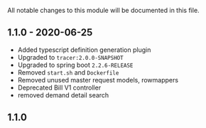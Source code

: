 
All notable changes to this module will be documented in this file.

## 1.1.0 - 2020-06-25

- Added typescript definition generation plugin
- Upgraded to `tracer:2.0.0-SNAPSHOT`
- Upgraded to spring boot `2.2.6-RELEASE`
- Removed `start.sh` and `Dockerfile`
- Removed unused master request models, rowmappers
- Deprecated Bill V1 controller
- removed demand detail search

## 1.1.0
